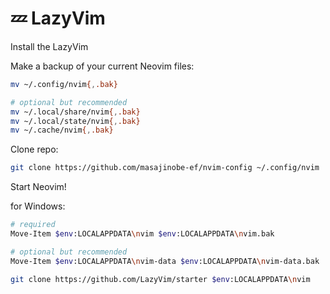 # 💤 LazyVim

Install the LazyVim 

Make a backup of your current Neovim files:

```sh
mv ~/.config/nvim{,.bak}

# optional but recommended
mv ~/.local/share/nvim{,.bak}
mv ~/.local/state/nvim{,.bak}
mv ~/.cache/nvim{,.bak}
```

Clone repo:
```sh
git clone https://github.com/masajinobe-ef/nvim-config ~/.config/nvim
```
Start Neovim!

for Windows:

```sh
# required
Move-Item $env:LOCALAPPDATA\nvim $env:LOCALAPPDATA\nvim.bak

# optional but recommended
Move-Item $env:LOCALAPPDATA\nvim-data $env:LOCALAPPDATA\nvim-data.bak

git clone https://github.com/LazyVim/starter $env:LOCALAPPDATA\nvim
```
